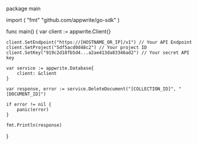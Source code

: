package main

import (
    "fmt"
    "github.com/appwrite/go-sdk"
)

func main() {
    var client := appwrite.Client{}

    client.SetEndpoint("https://[HOSTNAME_OR_IP]/v1") // Your API Endpoint
    client.SetProject("5df5acd0d48c2") // Your project ID
    client.SetKey("919c2d18fb5d4...a2ae413da83346ad2") // Your secret API key

    var service := appwrite.Database{
        client: &client
    }

    var response, error := service.DeleteDocument("[COLLECTION_ID]", "[DOCUMENT_ID]")

    if error != nil {
        panic(error)
    }

    fmt.Println(response)
}